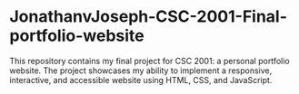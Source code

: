 # JonathanvJoseph-CSC-2001-Final-portfolio-website
This repository contains my final project for CSC 2001: a personal portfolio website. The project showcases my ability to implement a responsive, interactive, and accessible website using HTML, CSS, and JavaScript. 
